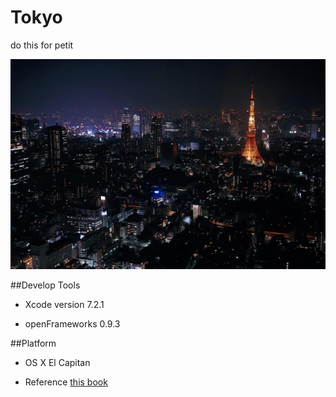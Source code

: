 # Tokyo
do this for petit

![image](https://github.com/DEM0915/Tokyo/raw/master/bin/data/tokyo.jpg)

##Develop Tools
* Xcode version 7.2.1

* openFrameworks 0.9.3

##Platform
* OS X El Capitan


* Reference [this book](http://www.amazon.com/Mastering-openFrameworks-Creative-Coding-Demystified/dp/1849518041)